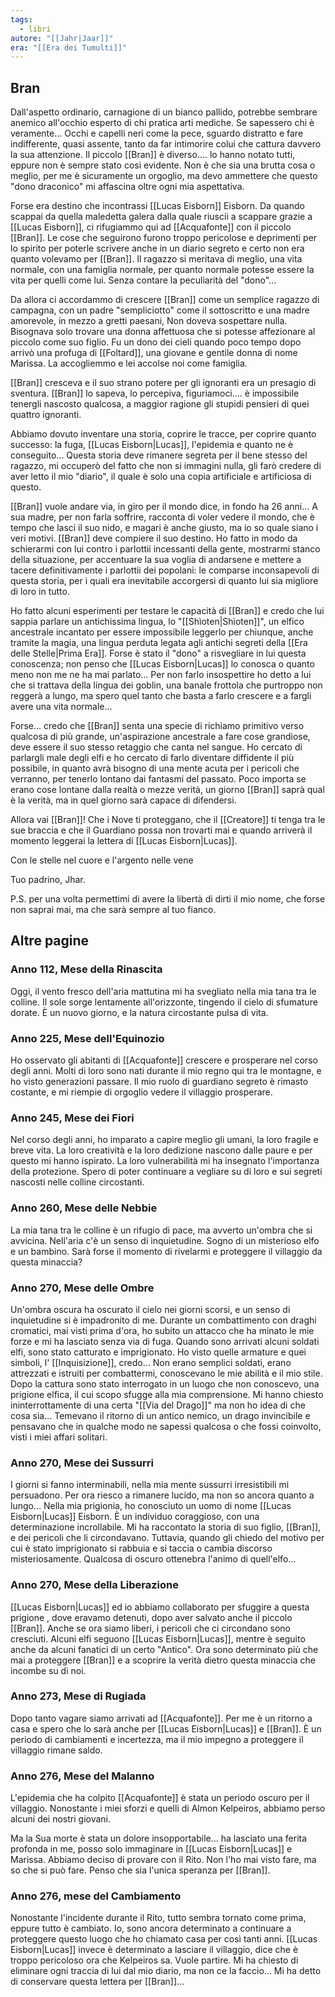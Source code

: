 ```yaml
---
tags:
  - libri
autore: "[[Jahr|Jaar]]"
era: "[[Era dei Tumulti]]"
---
```


## Bran

  
Dall'aspetto ordinario, carnagione di un bianco pallido, potrebbe sembrare anemico all'occhio esperto di chi pratica arti mediche. Se sapessero chi è veramente... Occhi e capelli neri come la pece, sguardo distratto e fare indifferente, quasi assente, tanto da far intimorire colui che cattura davvero la sua attenzione. Il piccolo [[Bran]] è diverso.... lo hanno notato tutti, eppure non è sempre stato così evidente. Non è che sia una brutta cosa o meglio, per me è sicuramente un orgoglio, ma devo ammettere che questo "dono draconico" mi affascina oltre ogni mia aspettativa.

Forse era destino che incontrassi [[Lucas Eisborn]] Eisborn. Da quando scappai da quella maledetta galera dalla quale riuscii a scappare grazie a [[Lucas Eisborn]], ci rifugiammo qui ad [[Acquafonte]] con il piccolo [[Bran]]. Le cose che seguirono furono troppo pericolose e deprimenti per lo spirito per poterle scrivere anche in un diario segreto e certo non era quanto volevamo per [[Bran]]. Il ragazzo si meritava di meglio, una vita normale, con una famiglia normale, per quanto normale potesse essere la vita per quelli come lui. Senza contare la peculiarità del "dono"...

Da allora ci accordammo di crescere [[Bran]] come un semplice ragazzo di campagna, con un padre "sempliciotto" come il sottoscritto e una madre amorevole, in mezzo a gretti paesani, Non doveva sospettare nulla. Bisognava solo trovare una donna affettuosa che si potesse affezionare al piccolo come suo figlio. Fu un dono dei cieli quando poco tempo dopo arrivò una profuga di [[Foltard]], una giovane e gentile donna di nome Marissa. La accogliemmo e lei accolse noi come famiglia.

[[Bran]] cresceva e il suo strano potere per gli ignoranti era un presagio di sventura. [[Bran]] lo sapeva, lo percepiva, figuriamoci.... è impossibile tenergli nascosto qualcosa, a maggior ragione gli stupidi pensieri di quei quattro ignoranti.

Abbiamo dovuto inventare una storia, coprire le tracce, per coprire quanto successo: la fuga, [[Lucas Eisborn|Lucas]], l'epidemia e quanto ne è conseguito... Questa storia deve rimanere segreta per il bene stesso del ragazzo, mi occuperò del fatto che non si immagini nulla, gli farò credere di aver letto il mio "diario", il quale è solo una copia artificiale e artificiosa di questo.

[[Bran]] vuole andare via, in giro per il mondo dice, in fondo ha 26 anni... A sua madre, per non farla soffrire, racconta di voler vedere il mondo, che è tempo che lasci il suo nido, e magari è anche giusto, ma io so quale siano i veri motivi. [[Bran]] deve compiere il suo destino. Ho fatto in modo da schierarmi con lui contro i parlottii incessanti della gente, mostrarmi stanco della situazione, per accentuare la sua voglia di andarsene e mettere a tacere definitivamente i parlottii dei popolani: le comparse inconsapevoli di questa storia, per i quali era inevitabile accorgersi di quanto lui sia migliore di loro in tutto.

Ho fatto alcuni esperimenti per testare le capacità di [[Bran]] e credo che lui sappia parlare un antichissima lingua, lo "[[Shìoten|Shìoten]]", un elfico ancestrale incantato per essere impossibile leggerlo per chiunque, anche tramite la magia, una lingua perduta legata agli antichi segreti della [[Era delle Stelle|Prima Era]]. Forse è stato il "dono" a risvegliare in lui questa conoscenza; non penso che [[Lucas Eisborn|Lucas]] lo conosca o quanto meno non me ne ha mai parlato… Per non farlo insospettire ho detto a lui che si trattava della lingua dei goblin, una banale frottola che purtroppo non reggerà a lungo, ma spero quel tanto che basta a farlo crescere e a fargli avere una vita normale…

Forse... credo che [[Bran]] senta una specie di richiamo primitivo verso qualcosa di più grande, un'aspirazione ancestrale a fare cose grandiose, deve essere il suo stesso retaggio che canta nel sangue. Ho cercato di parlargli male degli elfi e ho cercato di farlo diventare diffidente il più possibile, in quanto avrà bisogno di una mente acuta per i pericoli che verranno, per tenerlo lontano dai fantasmi del passato. Poco importa se erano cose lontane dalla realtà o mezze verità, un giorno [[Bran]] saprà qual è la verità, ma in quel giorno sarà capace di difendersi.

Allora vai [[Bran]]! Che i Nove ti proteggano, che il [[Creatore]] ti tenga tra le sue braccia e che il Guardiano possa non trovarti mai e quando arriverà il momento leggerai la lettera di [[Lucas Eisborn|Lucas]].

Con le stelle nel cuore e l'argento nelle vene

Tuo padrino, Jhar.

P.S. per una volta permettimi di avere la libertà di dirti il mio nome, che forse non saprai mai, ma che sarà sempre al tuo fianco.

## Altre pagine

### Anno 112, Mese della Rinascita

Oggi, il vento fresco dell'aria mattutina mi ha svegliato nella mia tana tra le colline. Il sole sorge lentamente all'orizzonte, tingendo il cielo di sfumature dorate. È un nuovo giorno, e la natura circostante pulsa di vita.

### Anno 225, Mese dell'Equinozio

Ho osservato gli abitanti di [[Acquafonte]] crescere e prosperare nel corso degli anni. Molti di loro sono nati durante il mio regno qui tra le montagne, e ho visto generazioni passare. Il mio ruolo di guardiano segreto è rimasto costante, e mi riempie di orgoglio vedere il villaggio prosperare.

### Anno 245, Mese dei Fiori

Nel corso degli anni, ho imparato a capire meglio gli umani, la loro fragile e breve vita. La loro creatività e la loro dedizione nascono dalle paure e per questo mi hanno ispirato. La loro vulnerabilità mi ha insegnato l'importanza della protezione. Spero di poter continuare a vegliare su di loro e sui segreti nascosti nelle colline circostanti.

### Anno 260, Mese delle Nebbie

La mia tana tra le colline è un rifugio di pace, ma avverto un'ombra che si avvicina. Nell'aria c'è un senso di inquietudine. Sogno di un misterioso elfo e un bambino. Sarà forse il momento di rivelarmi e proteggere il villaggio da questa minaccia?

### Anno 270, Mese delle Ombre

Un'ombra oscura ha oscurato il cielo nei giorni scorsi, e un senso di inquietudine si è impadronito di me. Durante un combattimento con draghi cromatici, mai visti prima d'ora, ho subito un attacco che ha minato le mie forze e mi ha lasciato senza via di fuga. Quando sono arrivati alcuni soldati elfi, sono stato catturato e imprigionato. Ho visto quelle armature e quei simboli, l' [[Inquisizione]], credo... Non erano semplici soldati, erano attrezzati e istruiti per combattermi, conoscevano le mie abilità e il mio stile. Dopo la cattura sono stato interrogato in un luogo che non conoscevo, una prigione elfica, il cui scopo sfugge alla mia comprensione. Mi hanno chiesto ininterrottamente di una certa "[[Via del Drago]]" ma non ho idea di che cosa sia… Temevano il ritorno di un antico nemico, un drago invincibile e pensavano che in qualche modo ne sapessi qualcosa o che fossi coinvolto, visti i miei affari solitari.

### Anno 270, Mese dei Sussurri

I giorni si fanno interminabili, nella mia mente sussurri irresistibili mi persuadono. Per ora riesco a rimanere lucido, ma non so ancora quanto a lungo… Nella mia prigionia, ho conosciuto un uomo di nome [[Lucas Eisborn|Lucas]] Eisborn. È un individuo coraggioso, con una determinazione incrollabile. Mi ha raccontato la storia di suo figlio, [[Bran]], e dei pericoli che li circondavano. Tuttavia, quando gli chiedo del motivo per cui è stato imprigionato si rabbuia e si taccia o cambia discorso misteriosamente. Qualcosa di oscuro ottenebra l'animo di quell'elfo…

### Anno 270, Mese della Liberazione

[[Lucas Eisborn|Lucas]] ed io abbiamo collaborato per sfuggire a questa prigione , dove eravamo detenuti, dopo aver salvato anche il piccolo [[Bran]]. Anche se ora siamo liberi, i pericoli che ci circondano sono cresciuti. Alcuni elfi seguono [[Lucas Eisborn|Lucas]], mentre è seguito anche da alcuni fanatici di un certo "Antico". Ora sono determinato più che mai a proteggere [[Bran]] e a scoprire la verità dietro questa minaccia che incombe su di noi.

### Anno 273, Mese di Rugiada

Dopo tanto vagare siamo arrivati ad [[Acquafonte]]. Per me è un ritorno a casa e spero che lo sarà anche per [[Lucas Eisborn|Lucas]] e [[Bran]]. È un periodo di cambiamenti e incertezza, ma il mio impegno a proteggere il villaggio rimane saldo.

### Anno 276, Mese del Malanno

L'epidemia che ha colpito [[Acquafonte]] è stata un periodo oscuro per il villaggio. Nonostante i miei sforzi e quelli di Almon Kelpeiros, abbiamo perso alcuni dei nostri giovani.

Ma la Sua morte è stata un dolore insopportabile… ha lasciato una ferita profonda in me, posso solo immaginare in [[Lucas Eisborn|Lucas]] e Marissa. Abbiamo deciso di provare con il Rito. Non l'ho mai visto fare, ma so che si può fare. Penso che sia l'unica speranza per [[Bran]].

### Anno 276, mese del Cambiamento

Nonostante l'incidente durante il Rito, tutto sembra tornato come prima, eppure tutto è cambiato. Io, sono ancora determinato a continuare a proteggere questo luogo che ho chiamato casa per così tanti anni. [[Lucas Eisborn|Lucas]] invece è determinato a lasciare il villaggio, dice che è troppo pericoloso ora che Kelpeiros sa. Vuole partire. Mi ha chiesto di eliminare ogni traccia di lui dal mio diario, ma non ce la faccio… Mi ha detto di conservare questa lettera per [[Bran]]...